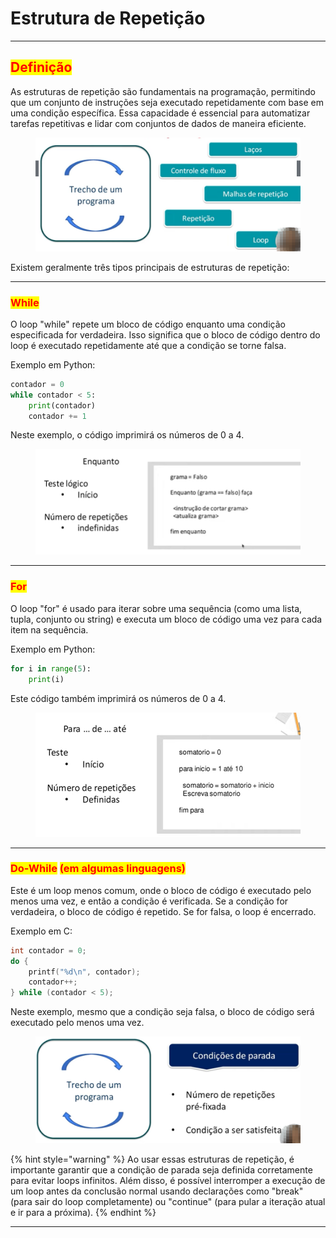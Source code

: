 # Estrutura de Repetição

***

## <mark style="color:red;">Definição</mark>

As estruturas de repetição são fundamentais na programação, permitindo que um conjunto de instruções seja executado repetidamente com base em uma condição específica. Essa capacidade é essencial para automatizar tarefas repetitivas e lidar com conjuntos de dados de maneira eficiente.

<figure><img src="../.gitbook/assets/image (15) (1).png" alt=""><figcaption></figcaption></figure>

Existem geralmente três tipos principais de estruturas de repetição:

***

### <mark style="color:red;">**While**</mark>

O loop "while" repete um bloco de código enquanto uma condição especificada for verdadeira. Isso significa que o bloco de código dentro do loop é executado repetidamente até que a condição se torne falsa.

Exemplo em Python:

```python
contador = 0
while contador < 5:
    print(contador)
    contador += 1
```

Neste exemplo, o código imprimirá os números de 0 a 4.

<figure><img src="../.gitbook/assets/image (17) (1).png" alt=""><figcaption></figcaption></figure>

***

### <mark style="color:red;">**For**</mark>

O loop "for" é usado para iterar sobre uma sequência (como uma lista, tupla, conjunto ou string) e executa um bloco de código uma vez para cada item na sequência.

Exemplo em Python:

```python
for i in range(5):
    print(i)
```

Este código também imprimirá os números de 0 a 4.

<figure><img src="../.gitbook/assets/image (18) (1).png" alt=""><figcaption></figcaption></figure>

***

### <mark style="color:red;">**Do-While**</mark> <mark style="color:red;"></mark><mark style="color:red;">(em algumas linguagens)</mark>

Este é um loop menos comum, onde o bloco de código é executado pelo menos uma vez, e então a condição é verificada. Se a condição for verdadeira, o bloco de código é repetido. Se for falsa, o loop é encerrado.

Exemplo em C:

```c
int contador = 0;
do {
    printf("%d\n", contador);
    contador++;
} while (contador < 5);
```

Neste exemplo, mesmo que a condição seja falsa, o bloco de código será executado pelo menos uma vez.

<figure><img src="../.gitbook/assets/image (16) (1).png" alt=""><figcaption></figcaption></figure>

{% hint style="warning" %}
Ao usar essas estruturas de repetição, é importante garantir que a condição de parada seja definida corretamente para evitar loops infinitos. Além disso, é possível interromper a execução de um loop antes da conclusão normal usando declarações como "break" (para sair do loop completamente) ou "continue" (para pular a iteração atual e ir para a próxima).
{% endhint %}

***
